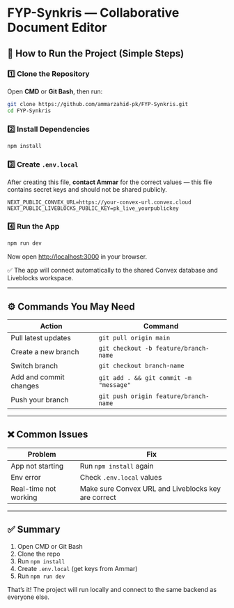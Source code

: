 # FYP-Synkris — Collaborative Document Editor

## 🧭 How to Run the Project (Simple Steps)

### 1️⃣ Clone the Repository

Open **CMD** or **Git Bash**, then run:

```bash
git clone https://github.com/ammarzahid-pk/FYP-Synkris.git
cd FYP-Synkris
```

### 2️⃣ Install Dependencies

```bash
npm install
```

### 3️⃣ Create `.env.local`

After creating this file, **contact Ammar** for the correct values — this file contains secret keys and should not be shared publicly.

```env
NEXT_PUBLIC_CONVEX_URL=https://your-convex-url.convex.cloud
NEXT_PUBLIC_LIVEBLOCKS_PUBLIC_KEY=pk_live_yourpublickey
```

### 4️⃣ Run the App

```bash
npm run dev
```

Now open [http://localhost:3000](http://localhost:3000) in your browser.

✅ The app will connect automatically to the shared Convex database and Liveblocks workspace.

---

## ⚙️ Commands You May Need

| Action                 | Command                                |
| ---------------------- | -------------------------------------- |
| Pull latest updates    | `git pull origin main`                 |
| Create a new branch    | `git checkout -b feature/branch-name`  |
| Switch branch          | `git checkout branch-name`             |
| Add and commit changes | `git add . && git commit -m "message"` |
| Push your branch       | `git push origin feature/branch-name`  |

---

## ❌ Common Issues

| Problem               | Fix                                                 |
| --------------------- | --------------------------------------------------- |
| App not starting      | Run `npm install` again                             |
| Env error             | Check `.env.local` values                           |
| Real-time not working | Make sure Convex URL and Liveblocks key are correct |

---

## ✅ Summary

1. Open CMD or Git Bash
2. Clone the repo
3. Run `npm install`
4. Create `.env.local` (get keys from Ammar)
5. Run `npm run dev`

That’s it! The project will run locally and connect to the same backend as everyone else.
